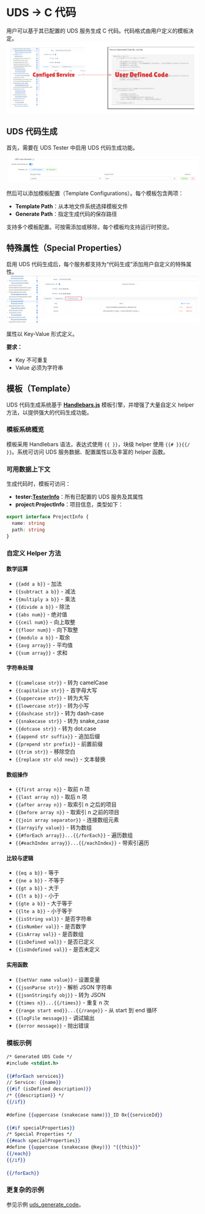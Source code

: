 # UDS -> C 代码

用户可以基于其已配置的 UDS 服务生成 C 代码。代码格式由用户定义的模板决定。
![code](./code0.png)

## UDS 代码生成

首先，需要在 UDS Tester 中启用 UDS 代码生成功能。

![code1](./code1.png)

然后可以添加模板配置（Template Configurations）。每个模板包含两项：
* **Template Path**：从本地文件系统选择模板文件
* **Generate Path**：指定生成代码的保存路径

支持多个模板配置。可按需添加或移除，每个模板均支持运行时预览。

## 特殊属性（Special Properties）

启用 UDS 代码生成后，每个服务都支持为“代码生成”添加用户自定义的特殊属性。
![code2](./code2.png)

属性以 Key-Value 形式定义。

**要求：**
* Key 不可重复
* Value 必须为字符串


## 模板（Template）

UDS 代码生成系统基于 [**Handlebars.js**](https://handlebarsjs.com) 模板引擎，并增强了大量自定义 helper 方法，以提供强大的代码生成功能。

### 模板系统概览

模板采用 Handlebars 语法，表达式使用 <span v-pre>`{{ }}`</span>，块级 helper 使用 <span v-pre>`{{# }}{{/ }}`</span>。系统可访问 UDS 服务数据、配置属性以及丰富的 helper 函数。

### 可用数据上下文

生成代码时，模板可访问：
- **tester:[TesterInfo](https://app.whyengineer.com/scriptApi/interfaces/TesterInfo.html)**：所有已配置的 UDS 服务及其属性
- **project:ProjectInfo**：项目信息，类型如下：
```ts
export interface ProjectInfo {
  name: string
  path: string
}
```

### 自定义 Helper 方法

#### **数学运算**
- <span v-pre>`{{add a b}}`</span> - 加法
- <span v-pre>`{{subtract a b}}`</span> - 减法
- <span v-pre>`{{multiply a b}}`</span> - 乘法
- <span v-pre>`{{divide a b}}`</span> - 除法
- <span v-pre>`{{abs num}}`</span> - 绝对值
- <span v-pre>`{{ceil num}}`</span> - 向上取整
- <span v-pre>`{{floor num}}`</span> - 向下取整
- <span v-pre>`{{modulo a b}}`</span> - 取余
- <span v-pre>`{{avg array}}`</span> - 平均值
- <span v-pre>`{{sum array}}`</span> - 求和

#### **字符串处理**
- <span v-pre>`{{camelcase str}}`</span> - 转为 camelCase
- <span v-pre>`{{capitalize str}}`</span> - 首字母大写
- <span v-pre>`{{uppercase str}}`</span> - 转为大写
- <span v-pre>`{{lowercase str}}`</span> - 转为小写
- <span v-pre>`{{dashcase str}}`</span> - 转为 dash-case
- <span v-pre>`{{snakecase str}}`</span> - 转为 snake_case
- <span v-pre>`{{dotcase str}}`</span> - 转为 dot.case
- <span v-pre>`{{append str suffix}}`</span> - 追加后缀
- <span v-pre>`{{prepend str prefix}}`</span> - 前置前缀
- <span v-pre>`{{trim str}}`</span> - 移除空白
- <span v-pre>`{{replace str old new}}`</span> - 文本替换

#### **数组操作**
- <span v-pre>`{{first array n}}`</span> - 取前 n 项
- <span v-pre>`{{last array n}}`</span> - 取后 n 项
- <span v-pre>`{{after array n}}`</span> - 取索引 n 之后的项目
- <span v-pre>`{{before array n}}`</span> - 取索引 n 之前的项目
- <span v-pre>`{{join array separator}}`</span> - 连接数组元素
- <span v-pre>`{{arrayify value}}`</span> - 转为数组
- <span v-pre>`{{#forEach array}}...{{/forEach}}`</span> - 遍历数组
- <span v-pre>`{{#eachIndex array}}...{{/eachIndex}}`</span> - 带索引遍历

#### **比较与逻辑**
- <span v-pre>`{{eq a b}}`</span> - 等于
- <span v-pre>`{{ne a b}}`</span> - 不等于
- <span v-pre>`{{gt a b}}`</span> - 大于
- <span v-pre>`{{lt a b}}`</span> - 小于
- <span v-pre>`{{gte a b}}`</span> - 大于等于
- <span v-pre>`{{lte a b}}`</span> - 小于等于
- <span v-pre>`{{isString val}}`</span> - 是否字符串
- <span v-pre>`{{isNumber val}}`</span> - 是否数字
- <span v-pre>`{{isArray val}}`</span> - 是否数组
- <span v-pre>`{{isDefined val}}`</span> - 是否已定义
- <span v-pre>`{{isUndefined val}}`</span> - 是否未定义

#### **实用函数**
- <span v-pre>`{{setVar name value}}`</span> - 设置变量
- <span v-pre>`{{jsonParse str}}`</span> - 解析 JSON 字符串
- <span v-pre>`{{jsonStringify obj}}`</span> - 转为 JSON
- <span v-pre>`{{times n}}...{{/times}}`</span> - 重复 n 次
- <span v-pre>`{{range start end}}...{{/range}}`</span> - 从 start 到 end 循环
- <span v-pre>`{{logFile message}}`</span> - 调试输出
- <span v-pre>`{{error message}}`</span> - 抛出错误

### 模板示例

```handlebars
/* Generated UDS Code */
#include <stdint.h>

{{#forEach services}}
// Service: {{name}}
{{#if (isDefined description)}}
/* {{description}} */
{{/if}}

#define {{uppercase (snakecase name)}}_ID 0x{{serviceId}}

{{#if specialProperties}}
/* Special Properties */
{{#each specialProperties}}
#define {{uppercase (snakecase @key)}} "{{this}}"
{{/each}}
{{/if}}

{{/forEach}}
```

### 更复杂的示例

参见示例 [uds_generate_code](https://app.whyengineer.com/examples/uds_generate_code/readme)。
